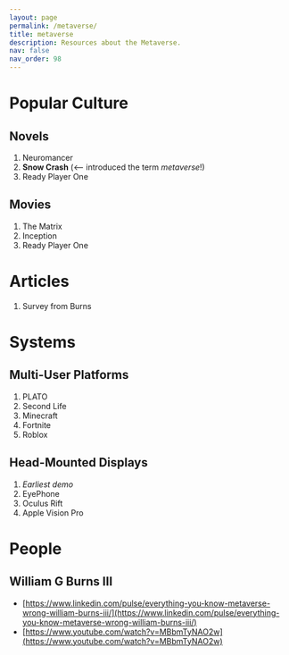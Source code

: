 ```yaml
---
layout: page
permalink: /metaverse/
title: metaverse
description: Resources about the Metaverse.
nav: false
nav_order: 98
---
```


# Popular Culture

## Novels

1. Neuromancer
2. **Snow Crash** (<-- introduced the term *metaverse*!)
3. Ready Player One

## Movies

1. The Matrix
2. Inception
3. Ready Player One

# Articles

1. Survey from Burns

# Systems

## Multi-User Platforms

1. PLATO
2. Second Life
3. Minecraft
4. Fortnite
5. Roblox

## Head-Mounted Displays

1. *Earliest demo*
2. EyePhone
3. Oculus Rift
4. Apple Vision Pro 

# People

## William G Burns III

- [https://www.linkedin.com/pulse/everything-you-know-metaverse-wrong-william-burns-iii/](https://www.linkedin.com/pulse/everything-you-know-metaverse-wrong-william-burns-iii/)
- [https://www.youtube.com/watch?v=MBbmTyNAO2w](https://www.youtube.com/watch?v=MBbmTyNAO2w)
